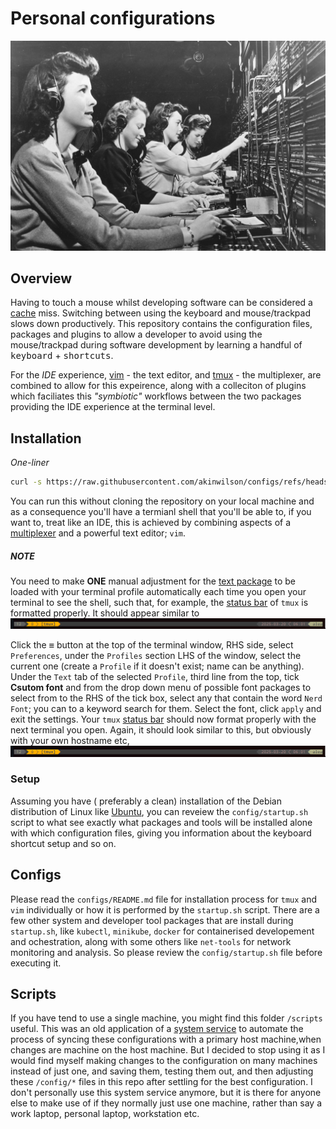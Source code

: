 # Personal configurations 
![](img/configs.jpg "configuration")
## Overview 
Having to touch a mouse whilst developing software can be considered a [cache](https://en.wikipedia.org/wiki/Cache_(computing)) miss. Switching between using the keyboard and mouse/trackpad slows down productively. This repository contains the configuration files, packages and plugins to allow a developer to avoid using the mouse/trackpad during software development by learning a handful of <kbd>keyboard</kbd> + <kbd>shortcuts</kbd>.

For the *IDE* experience, [vim](https://en.wikipedia.org/wiki/Vim_(text_editor)) - the text editor, and [tmux](https://en.wikipedia.org/wiki/Tmux) - the multiplexer, are combined to allow for this expeirence, along with a colleciton of plugins which faciliates this *"symbiotic"* workflows between the two packages providing the IDE experience at the terminal level.

## Installation
*One-liner*
```bash
curl -s https://raw.githubusercontent.com/akinwilson/configs/refs/heads/main/configs/startup.sh | bash
```
You can run this without cloning the repository on your local machine and as a consequence  you'll have a termianl shell that you'll be able to, if you want to, treat like an IDE, this is achieved by combining aspects of a [multiplexer](https://en.wikipedia.org/wiki/Terminal_multiplexer) and a powerful text editor; `vim`. 

##### **NOTE** 
You need to make **ONE** manual adjustment for the [text package](https://www.nerdfonts.com/) to be loaded with your terminal profile automatically each time you open your terminal to see the shell, such that, for example, the [status bar](https://github.com/rothgar/awesome-tmux#status-bar) of `tmux` is formatted properly. It should appear similar to
![](img/correcrtly-formatted-tmux-status-bar.png  "correcrtly formatted tmux status bar using Nerd fonts")


Click the <kbd>≡</kbd>  button at the top of the terminal window, RHS side, select `Preferences`, under the `Profiles` section LHS of the window, select the current one (create a `Profile` if it doesn't exist; name can be anything). Under the `Text` tab of the selected `Profile`, third line from the top, tick **Csutom font** and from the drop down menu of possible font packages to select from to the RHS of the tick box, select any that contain the word `Nerd Font`; you can to a  keyword search for them. Select the font, click `apply` and exit the settings. Your `tmux` [status bar](https://github.com/rothgar/awesome-tmux#status-bar) should now format properly with the next terminal you open. Again, it should look similar to this, but obviously with your own hostname etc, 
![](img/correcrtly-formatted-tmux-status-bar.png  "correcrtly formatted tmux status bar using Nerd fonts")

### Setup
Assuming you have ( preferably a clean) installation of the Debian distribution of Linux like [Ubuntu](https://ubuntu.com/download), you can reveiew the `config/startup.sh` script to what see exactly what packages and tools will be installed alone with which configuration files, giving you information about the keyboard shortcut setup and so on.


## Configs 
Please read the `configs/README.md` file  for installation process for `tmux` and `vim` individually or how it is performed by the `startup.sh` script. There are a few other system and developer tool packages that are install during  `startup.sh`, like `kubectl`, `minikube`, `docker` for containerised developement and ochestration, along with some others like `net-tools` for network monitoring and analysis. So please review the `config/startup.sh` file before executing it.

## Scripts 
If you have tend to use a single machine, you might find this  folder `/scripts` useful. This was an old application of a [system service](https://www.freedesktop.org/software/systemd/man/latest/systemctl.html) to automate the process of syncing these configurations with a primary host machine,when changes are machine on the host machine. But I decided to stop using it as I would find myself making changes to the configuration on many machines instead of just one, and saving them, testing them out, and then adjusting these `/config/*` files in this repo after settling for the best configuration. I don't personally use this system service anymore, but it is there for anyone else to make use of if they normally just use one machine, rather than say a work laptop, personal laptop, workstation etc.


